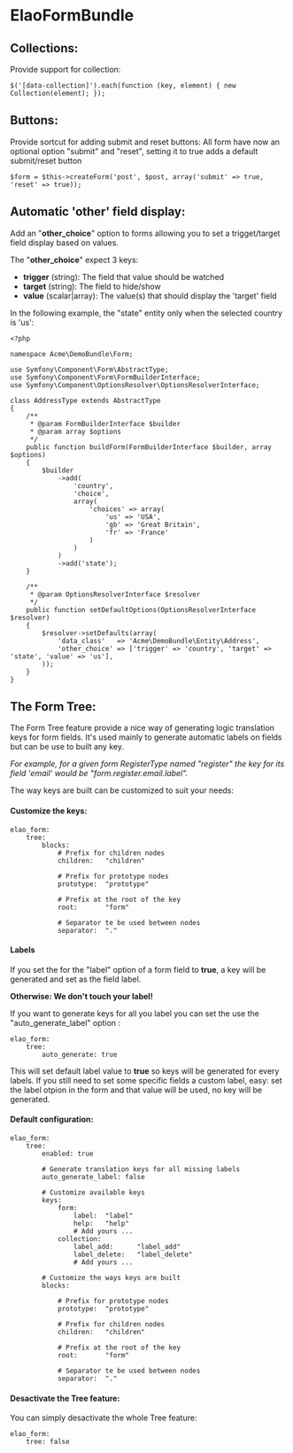 ElaoFormBundle
==============

Collections:
------------

Provide support for collection:

	$('[data-collection]').each(function (key, element) { new Collection(element); });

Buttons:
--------

Provide sortcut for adding submit and reset buttons:
All form have now an optional option "submit" and "reset", setting it to true adds a default submit/reset button

	$form = $this->createForm('post', $post, array('submit' => true, 'reset' => true));

Automatic 'other' field display:
--------------------------------

Add an "**other_choice**" option to forms allowing you to set a trigget/target field display based on values.

The "**other_choice**" expect 3 keys:

* __trigger__ (string): The field that value should be watched
* __target__ (string): The field to hide/show
* __value__ (scalar|array): The value(s) that should display the 'target' field

In the following example, the "state" entity only when the selected country is 'us':

	<?php

	namespace Acme\DemoBundle\Form;

	use Symfony\Component\Form\AbstractType;
	use Symfony\Component\Form\FormBuilderInterface;
	use Symfony\Component\OptionsResolver\OptionsResolverInterface;

	class AddressType extends AbstractType
	{
	    /**
	     * @param FormBuilderInterface $builder
	     * @param array $options
	     */
	    public function buildForm(FormBuilderInterface $builder, array $options)
	    {
	    	$builder
		    	->add(
		    		'country',
		    		'choice',
		    		array(
		    			'choices' => array(
		    				'us' => 'USA',
		    				'gb' => 'Great Britain',
		    				'fr' => 'France'
		    			)
		    		)
		    	)
		    	->add('state');
	    }

	    /**
	     * @param OptionsResolverInterface $resolver
	     */
	    public function setDefaultOptions(OptionsResolverInterface $resolver)
	    {
	        $resolver->setDefaults(array(
	            'data_class'   => 'Acme\DemoBundle\Entity\Address',
	            'other_choice' => ['trigger' => 'country', 'target' => 'state', 'value' => 'us'],
	        ));
	    }
	}

The Form Tree:
--------------

The Form Tree feature provide a nice way of generating logic translation keys for form fields.
It's used mainly to generate automatic labels on fields but can be use to built any key.

_For example, for a given form RegisterType named "register" the key for its field 'email' would be "form.register.email.label"._

The way keys are built can be customized to suit your needs:

#### Customize the keys:

	elao_form:
	    tree:
			blocks:
	            # Prefix for children nodes
	            children: 	"children"

	            # Prefix for prototype nodes
	            prototype: 	"prototype"

	            # Prefix at the root of the key
	            root: 		"form"

	            # Separator te be used between nodes
	            separator: 	"."

#### Labels

If you set the for the "label" option of a form field to __true__, a key will be generated and set as the field label.

__Otherwise: We don't touch your label!__

If you want to generate keys for all you label you can set the use the "auto_generate_label" option :

	elao_form:
	    tree:
	        auto_generate: true

This will set default label value to __true__ so keys will be generated for every labels.
If you still need to set some specific fields a custom label, easy: set the label otpion in the form and that value will be used, no key will be generated.

#### Default configuration:

	elao_form:
	    tree:
	        enabled: true

	        # Generate translation keys for all missing labels
	        auto_generate_label: false

	        # Customize available keys
	        keys:
		        form:
		        	label: 	"label"
		        	help:  	"help"
		        	# Add yours ...
		        collection:
		        	label_add: 		"label_add"
		        	label_delete: 	"label_delete"
		        	# Add yours ...

	        # Customize the ways keys are built
	        blocks:

	            # Prefix for prototype nodes
	            prototype: 	"prototype"

	            # Prefix for children nodes
	            children: 	"children"

	            # Prefix at the root of the key
	            root: 		"form"

	            # Separator te be used between nodes
	            separator: 	"."

#### Desactivate the Tree feature:

You can simply desactivate the whole Tree feature:

	elao_form:
	    tree: false
